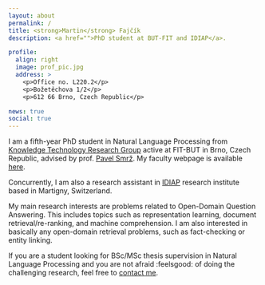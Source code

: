 ```yaml
---
layout: about
permalink: /
title: <strong>Martin</strong> Fajčík
description: <a href="">PhD student at BUT-FIT and IDIAP</a>.

profile:
  align: right
  image: prof_pic.jpg
  address: >
    <p>Office no. L220.2</p>
    <p>Božetěchova 1/2</p>
    <p>612 66 Brno, Czech Republic</p>

news: true
social: true
---
```


I am a fifth-year PhD student in Natural Language Processing from <a href="http://knot.fit.vutbr.cz/">Knowledge Technology Research Group</a> active at FIT-BUT in Brno, Czech Republic, advised by prof. <a href="http://www.fit.vutbr.cz/~smrz/index.php.en">Pavel Smrž</a>. My faculty webpage is available <a href="http://www.fit.vutbr.cz/~ifajcik/index.php.en">here</a>.

Concurrently, I am also a research assistant in <a href="https://www.idiap.ch/en/people/directory/932">IDIAP</a> research institute based in Martigny, Switzerland.

My main research interests are problems related to Open-Domain Question Answering. This includes topics such as representation learning, document retrieval/re-ranking, and machine comprehension. I am also interested in basically any open-domain retrieval problems, such as fact-checking or entity linking.

If you are a student looking for BSc/MSc thesis supervision in Natural Language Processing and you are not afraid :feelsgood: of doing the challenging research, feel free to <a href="mailto:ifajcik@fit.vutbr.cz">contact me</a>.

